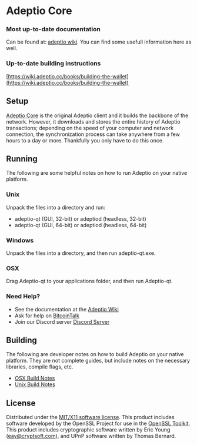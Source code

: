 Adeptio Core
=====================

### Most up-to-date documentation

Can be found at: [adeptio wiki](http://wiki.adeptio.cc). You can find some usefull information here as well.

### Up-to-date building instructions

[https://wiki.adeptio.cc/books/building-the-wallet](https://wiki.adeptio.cc/books/building-the-wallet)

Setup
---------------------
[Adeptio Core](http://adeptio.cc) is the original Adeptio client and it builds the backbone of the network. However, it downloads and stores the entire history of Adeptio transactions; depending on the speed of your computer and network connection, the synchronization process can take anywhere from a few hours to a day or more. Thankfully you only have to do this once.

Running
---------------------
The following are some helpful notes on how to run Adeptio on your native platform.

### Unix

Unpack the files into a directory and run:

- adeptio-qt (GUI, 32-bit) or adeptiod (headless, 32-bit)
- adeptio-qt (GUI, 64-bit) or adeptiod (headless, 64-bit)

### Windows

Unpack the files into a directory, and then run adeptio-qt.exe.

### OSX

Drag Adeptio-qt to your applications folder, and then run Adeptio-qt.

### Need Help?

* See the documentation at the [Adeptio Wiki](https://wiki.adeptio.cc)
* Ask for help on [BitcoinTalk](https://bitcointalk.adeptio.cc)
* Join our Discord server [Discord Server](https://discord.gg/RBXjTBa)

Building
---------------------
The following are developer notes on how to build Adeptio on your native platform. They are not complete guides, but include notes on the necessary libraries, compile flags, etc.

- [OSX Build Notes](build-osx.md)
- [Unix Build Notes](build-unix.md)

License
---------------------
Distributed under the [MIT/X11 software license](http://www.opensource.org/licenses/mit-license.php).
This product includes software developed by the OpenSSL Project for use in the [OpenSSL Toolkit](https://www.openssl.org/). This product includes
cryptographic software written by Eric Young ([eay@cryptsoft.com](mailto:eay@cryptsoft.com)), and UPnP software written by Thomas Bernard.
